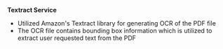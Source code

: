 **Textract Service**
- Utilized Amazon's Textract library for generating OCR of the PDF file
- The OCR file contains bounding box information which is utilized to extract user requested text from the PDF

